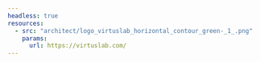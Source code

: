 ```yaml
---
headless: true
resources:
  - src: "architect/logo_virtuslab_horizontal_contour_green-_1_.png"
    params:
      url: https://virtuslab.com/
---
```

